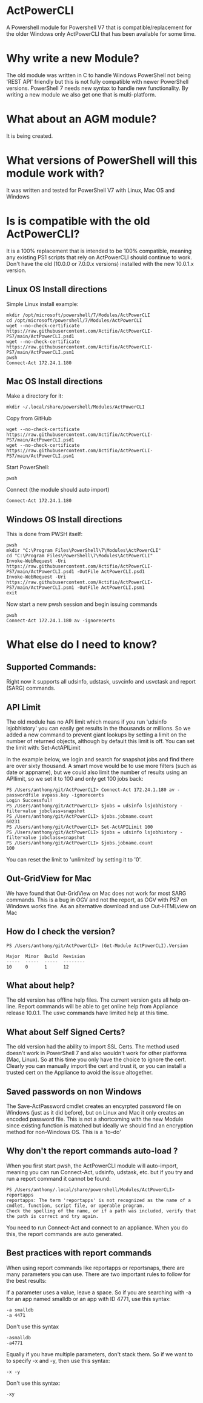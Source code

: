 # ActPowerCLI
A Powershell module for Powershell V7 that is compatible/replacement for the older Windows only ActPowerCLI that has been available for some time.

# Why write a new Module?

The old module was written in C to handle Windows PowerShell not being 'REST API' friendly but this is not fully compatible with newer PowerShell versions.  PowerShell 7 needs new syntax to handle new functionality.  By writing a new module we also get one that is multi-platform.

# What about an AGM module?

It is being created.

# What versions of PowerShell will this module work with?

It was written and tested for PowerShell V7 with Linux, Mac OS and Windows

# Is is compatible with the old ActPowerCLI?

It is a 100% replacement that is intended to be 100% compatible, meaning any existing PS1 scripts that rely on ActPowerCLI should continue to work.  Don't have the old (10.0.0 or 7.0.0.x versions) installed with the new 10.0.1.x version.


## Linux OS Install directions

Simple Linux install example:

```
mkdir /opt/microsoft/powershell/7/Modules/ActPowerCLI
cd /opt/microsoft/powershell/7/Modules/ActPowerCLI
wget --no-check-certificate https://raw.githubusercontent.com/Actifio/ActPowerCLI-PS7/main/ActPowerCLI.psd1
wget --no-check-certificate https://raw.githubusercontent.com/Actifio/ActPowerCLI-PS7/main/ActPowerCLI.psm1
pwsh
Connect-Act 172.24.1.180
```

## Mac OS Install directions

Make a directory for it:

``
mkdir ~/.local/share/powershell/Modules/ActPowerCLI
``

Copy from GitHub

```
wget --no-check-certificate https://raw.githubusercontent.com/Actifio/ActPowerCLI-PS7/main/ActPowerCLI.psd1 
wget --no-check-certificate https://raw.githubusercontent.com/Actifio/ActPowerCLI-PS7/main/ActPowerCLI.psm1
```

Start PowerShell:

```
pwsh
```

Connect (the module should auto import)

```
Connect-Act 172.24.1.180
```

## Windows OS Install directions

This is done from PWSH itself:

```
pwsh
mkdir "C:\Program Files\PowerShell\7\Modules\ActPowerCLI"
cd "C:\Program Files\PowerShell\7\Modules\ActPowerCLI"
Invoke-WebRequest -Uri https://raw.githubusercontent.com/Actifio/ActPowerCLI-PS7/main/ActPowerCLI.psd1 -OutFile ActPowerCLI.psd1
Invoke-WebRequest -Uri https://raw.githubusercontent.com/Actifio/ActPowerCLI-PS7/main/ActPowerCLI.psm1 -OutFile ActPowerCLI.psm1
exit
```

Now start a new pwsh session and begin issuing commands
```
pwsh
Connect-Act 172.24.1.180 av -ignorecerts
```

# What else do I need to know?

## Supported Commands:

Right now it supports all udsinfo, udstask, usvcinfo and usvctask and report (SARG) commands.

## API Limit

The old module has no API limit which means if you run 'udsinfo lsjobhistory' you can easily get results in the thousands or millions.   So we added a new command to prevent giant lookups by setting a limit on the number of returned objects, although by default this limit is off.  You can set the limit with:   Set-ActAPILimit

In the example below, we login and search for snapshot jobs and find there are over sixty thousand.  A smart move would be to use more filters (such as date or appname), but we could also limit the number of results using an APIlimit, so we set it to 100 and only get 100 jobs back:

```
PS /Users/anthony/git/ActPowerCLI> Connect-Act 172.24.1.180 av -passwordfile avpass.key -ignorecerts
Login Successful!
PS /Users/anthony/git/ActPowerCLI> $jobs = udsinfo lsjobhistory -filtervalue jobclass=snapshot
PS /Users/anthony/git/ActPowerCLI> $jobs.jobname.count
60231
PS /Users/anthony/git/ActPowerCLI> Set-ActAPILimit 100
PS /Users/anthony/git/ActPowerCLI> $jobs = udsinfo lsjobhistory -filtervalue jobclass=snapshot
PS /Users/anthony/git/ActPowerCLI> $jobs.jobname.count
100
```

You can reset the limit to 'unlimited' by setting it to '0'.

## Out-GridView for Mac

We have found that Out-GridView on Mac does not work for most SARG commands.   This is a bug in OGV and not the report,  as OGV with PS7 on Windows works fine.   As an alternative download and use Out-HTMLview  on Mac

## How do I check the version?

```
PS /Users/anthony/git/ActPowerCLI> (Get-Module ActPowerCLI).Version

Major  Minor  Build  Revision
-----  -----  -----  --------
10     0      1      12
```

## What about help?

The old version has offline help files.   The current version gets all help on-line.   Report commands will be able to get online help from Appliance release 10.0.1.   The usvc commands have limited help at this time.

## What about Self Signed Certs?

The old version had the ability to import SSL Certs.   The method used doesn't work in PowerShell 7 and also wouldn't work for other platforms (Mac, Linux).   So at this time you only have the choice to ignore the cert.   Clearly you can manually import the cert and trust it, or you can install a trusted cert on the Appliance to avoid the issue altogether.

## Saved passwords on non Windows

The Save-ActPassword cmdlet creates an encyrpted password file on Windows (just as it did before), but on Linux and Mac it only creates an encoded password file.  This is not a shortcoming with the new Module since existing function is matched but ideally we should find an encryption method for non-Windows OS.   This is a 'to-do'

## Why don't the report commands auto-load ?

When you first start pwsh, the ActPowerCLI module will auto-import, meaning you can run Connect-Act, udsinfo, udstask, etc.  but if you try and run a report command it cannot be found:

```
PS /Users/anthony/.local/share/powershell/Modules/ActPowerCLI> reportapps
reportapps: The term 'reportapps' is not recognized as the name of a cmdlet, function, script file, or operable program.
Check the spelling of the name, or if a path was included, verify that the path is correct and try again.
```

You need to run Connect-Act and connect to an appliance.   When you do this, the report commands are auto generated.

## Best practices with report commands

When using report commands like reportapps or reportsnaps, there are many parameters you can use.   There are two important rules to follow for the best results:

If a parameter uses a value, leave a space.  So if you are searching with -a for an app named smalldb or an app with ID 4771, use this syntax:
```
-a smalldb
-a 4471
```
Don't use this syntax
```
-asmalldb
-a4771
```
Equally if you have multiple parameters, don't stack them.  So if we want to to specify -x and -y, then use this syntax:
```
-x -y
```
Don't use this syntax:
```
-xy
```
